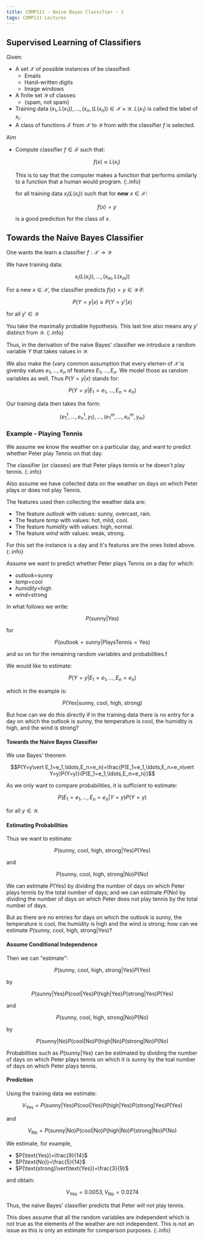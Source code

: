 ```yaml
---
title: COMP111 - Naive Bayes Classifier - 1
tags: COMP111 Lectures
---
```

## Supervised Learning of Classifiers
Given:

* A set $\mathcal X$ of possible instances of be classified:
	* Emails
	* Hand-written digits
	* Image windows
* A finite set $\mathcal Y$ of classes:
	* $\{\text{spam, not spam}\}$
* Training data $(x_1,L(x_1)),\ldots,(x_n,(L(x_n))\in \mathcal X \times \mathcal Y$. $L(x_1)$ is called the label of $x_i$.
* A class of functions $\mathcal F$ from $\mathcal X$ to $\mathcal Y$ from with the classifier $f$ is selected.

Aim

* Compute classifier $f\in \mathcal F$ such that:

	$$f(x)\approx L(x_i)$$
	
	This is to say that the computer makes a function that performs similarly to a function that a human would program.
	{:.info}
	
	for all training data $x_i(L(x_i))$ such that for **new** $x\in\mathcal X$:
	
	$$f(x)=y$$
	
	is a good prediction for the class of $x$.
	
## Towards the Naive Bayes Classifier
One wants the learn a classifier $f:\mathcal X \rightarrow \mathcal Y$

We have training data:

$$x_i(L(x_i)),\ldots,(x_m,L(x_m))$$

For a new $x\in\mathcal X$, the classifier predicts $f(x)=y\in\mathcal Y$ if:

$$P(Y=y\vert x)\geq P(Y=y'\vert x)$$

for all $y'\in \mathcal Y$

You take the maximally probable hypothesis. This last line also means any $y'$ distinct from $\mathcal Y$.
{:.info}

Thus, in the derivation of the naive Bayes' classifier we introduce a random variable $Y$ that takes values in $\mathcal Y$.

We also make the (vary common assumption that every elemen of $\mathcal X$ is givenby values $e_1,\ldots,e_n$ of features $E_1,\ldots,E_n$. We model those as random variables as well. Thus $P(Y=y\vert x)$ stands for:

$$P(Y=y\vert E_1=e_1,\ldots,E_n=e_n)$$

Our training data then takes the form:

$$(e^1_1,\ldots,e^1_n,y_1),\ldots,(e^m_1,\ldots,e^m_n,y_m)$$

### Example - Playing Tennis
We assume we know the weather on a particular day, and want to predict whether Peter play Tennis on that day.

The classifier (or classes) are that Peter plays tennis or he doesn't play tennis.
{:.info}

Also assume we have collected data on the weather on days on which Peter plays or does not play Tennis.

The features used then collecting the weather data are:

* The feature *outlook* with values: sunny, overcast, rain.
* The feature *temp* with values: hot, mild, cool.
* The feature *humidity* with values: high, normal.
* The feature *wind* with values: weak, strong.

For this set the instance is a day and it's features are the ones listed above.
{:.info}

Assume we want to predict  whether Peter plays Tennis on a day for which:

* *outlook*=sunny
* *temp*=cool
* *humidity*=high
* *wind*=strong

In what follows we write:

$$P(\text{sunny}\vert \text{Yes})$$

for 

$$P(\text{outlook}=\text{sunny}\vert\text{PlaysTennis}=\text{Yes})$$

and so on for the remaining random variables and probabilities.f

We would like to estimate:

$$P(Y=y\vert E_1=e_1,\ldots,E_n=e_n)$$

which in the example is:

$$P(\text{Yes}\vert\text{sunny, cool, high, strong})$$

But how can we do this directly if in the training data there is no entry for a day on which the outlook is sunny, the temperature is cool, the humidity is high, and the wind is strong?

#### Towards the Naive Bayes Classifier
We use Bayes' theorem

$$P(Y=y\vert E_1=e_1,\ldots,E_n=e_n)=\frac{P(E_1=e_1,\ldots,E_n=e_n\vert Y=y)P(Y=y)}{P(E_1=e_1,\ldots,E_n=e_n)}$$

As we only want to compare probabilities, it is sufficient to estimate:

$$P(E_1=e_1,\ldots,E_n=e_n\vert Y=y)P(Y=y)$$

for all $y\in \mathcal Y$.

#### Estimating Probabilities

Thus we want to estimate:

$$P(\text{sunny, cool, high, strong}\vert\text{Yes})P(\text{Yes})$$

and

$$P(\text{sunny, cool, high, strong}\vert\text{No})P(\text{No})$$

We can estimate $P(\text{Yes})$ by dividing the number of days on which Peter plays tennis by the total number of days; and we can estimate $P(\text{No})$ by dividing the number of days on which Peter does not play tennis by the total
number of days.

But as there are no entries for days on which the outlook is sunny, the temperature is cool, the humidity is high and the wind is strong; how can we estimate $P(\text{sunny, cool, high, strong}\vert\text{Yes})$?

#### Assume Conditional Independence
Then we can "estimate":

$$P(\text{sunny, cool, high, strong}\vert\text{Yes})P(\text{Yes})$$

by

$$P(\text{sunny}\vert\text{Yes})P(\text{cool}\vert\text{Yes})P(\text{high}\vert\text{Yes})P(\text{strong}\vert\text{Yes})P(\text{Yes})$$

and 

$$P(\text{sunny, cool, high, strong}\vert\text{No})P(\text{No})$$

by

$$P(\text{sunny}\vert\text{No})P(\text{cool}\vert\text{No})P(\text{high}\vert\text{No})P(\text{strong}\vert\text{No})P(\text{No})$$

Probabilities such as $P(\text{sunny}\vert\text{Yes})$ can be estimated by dividing the number of days on which Peter plays tennis on which it is sunny by the toal number of days on which Peter plays tennis.

#### Prediction
Using the training data we estimate:

$$V_{\text{Yes}}=P(\text{sunny}\vert\text{Yes})P(\text{cool}\vert\text{Yes})P(\text{high}\vert\text{Yes})P(\text{strong}\vert\text{Yes})P(\text{Yes})$$

and 

$$V_{\text{No}}=P(\text{sunny}\vert\text{No})P(\text{cool}\vert\text{No})P(\text{high}\vert\text{No})P(\text{strong}\vert\text{No})P(\text{No})$$

We estimate, for example,

* $P(\text{Yes})=\frac{9}{14}$
* $P(\text{No})=\frac{5}{14}$
* $P(\text{strong}\vert\text{Yes})=\frac{3}{9}$

and obtain:

$$V_{\text{Yes}}=0.0053,V_{\text{No}}=0.0274$$

Thus, the naive Bayes' classifier predicts that Peter will not play tennis.

This does assume that all the random variables are independent which is not true as the elements of the weather are not independent. This is not an issue as this is only an estimate for comparison purposes.
{:.info}